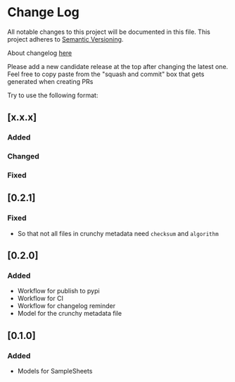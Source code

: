 # Change Log
All notable changes to this project will be documented in this file.
This project adheres to [Semantic Versioning](http://semver.org/).

About changelog [here](https://keepachangelog.com/en/1.0.0/)

Please add a new candidate release at the top after changing the latest one. Feel free to copy paste from the "squash and commit" box that gets generated when creating PRs

Try to use the following format:

## [x.x.x]
### Added
### Changed
### Fixed

## [0.2.1]
### Fixed

- So that not all files in crunchy metadata need `checksum` and `algorithm`

## [0.2.0]
### Added

- Workflow for publish to pypi
- Workflow for CI
- Workflow for changelog reminder
- Model for the crunchy metadata file


## [0.1.0]
### Added
- Models for SampleSheets